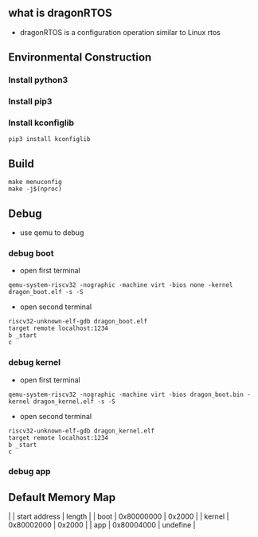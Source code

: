 ## what is dragonRTOS
- dragonRTOS is a configuration operation similar to Linux rtos
## Environmental Construction 
### Install python3
### Install pip3
### Install kconfiglib
```shell
pip3 install kconfiglib
```
## Build
```shell
make menuconfig
make -j$(nproc)
```

## Debug
- use qemu to debug
### debug boot
- open first terminal
```shell
qemu-system-riscv32 -nographic -machine virt -bios none -kernel dragon_boot.elf -s -S 
```
- open second terminal
```shell
riscv32-unknown-elf-gdb dragon_boot.elf
target remote localhost:1234
b _start
c
```

### debug kernel
- open first terminal
```shell
qemu-system-riscv32 -nographic -machine virt -bios dragon_boot.bin -kernel dragon_kernel.elf -s -S 
```
- open second terminal
```shell
riscv32-unknown-elf-gdb dragon_kernel.elf
target remote localhost:1234
b _start
c
```

### debug app


## Default Memory Map
|        | start address | length   |
| boot   | 0x80000000    | 0x2000   |
| kernel | 0x80002000    | 0x2000   |
| app    | 0x80004000    | undefine |
